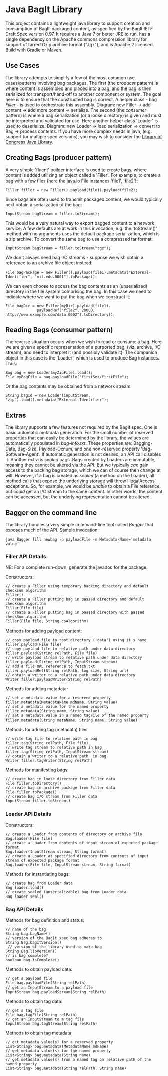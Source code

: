 # Java BagIt Library #

This project contains a lightweight java library to support creation and consumption of BagIt-packaged content, as specified
by the BagIt IETF Draft Spec version 0.97. It requires a Java 7 or better JRE to run, has a single dependency on the Apache
commons compression library for support of tarred Gzip archive format (".tgz"), and is Apache 2 licensed. Build with Gradle or Maven.

## Use Cases ##

The library attempts to simplify a few of the most common use cases/patterns involving bag packages.
The first (the _producer_ pattern) is where content is assembled and placed into a bag, and the bag is then serialized
for transport/hand-off to another component or system. The goal here is to ensure that the constructed bag is correct.
A helper class - bag _Filler_  - is used to orchestrate this assembly.
Diagram: new Filler -> add content -> add more content -> serialize.
The second (the _consumer_ pattern) is where a bag serialization (or a loose directory) is given and must
be interpreted and validated for use. Here another helper class 'Loader' is used to deserialize.
Diagram: new Loader -> load serialization -> convert to Bag -> process contents. If you have more complex needs
in java, (e.g. support for multiple spec versions), you may wish to consider the [Library of Congress Java Library](https://github.com/anu-doi/bagit).

## Creating Bags (producer pattern) ##

A very simple 'fluent' builder interface is used to create bags, where content is added utilizing an object called
a 'Filler'. For example, to create a bag with a few files (here the java.io File instances 'file1', 'file2'):

    Filler filler = new Filler().payload(file1).payload(file2);

Since bags are often used to transmit packaged content, we would typically next obtain a serialization of the bag:

    InputStream bagStream = filler.toStream(); 

This would be a very natural way to export bagged content to a network service. A few defaults are at work in
this invocation, e.g. the 'toStream()' method with no arguments uses the default package serialization, which is a zip
archive. To convert the same bag to use a compressed tar format:

    InputStream bagStream = filler.toStream("tgz");

We don't always need bag I/O streams - suppose we wish obtain a reference to an archive file object instead:

    File bagPackage = new Filler().payload(file1).metadata("External-Identifier", "mit.edu.0001").toPackage();

We can even choose to access the bag contents as an (unserialized) directory in the file system comprising the bag.
In this case we need to indicate where we want to put the bag when we construct it:

    File bagDir = new Filler(myDir).payload(file1).
                  payloadRef("file2", 20000, http://www.example.com/data.0002").toDirectory();

## Reading Bags (consumer pattern) ##

The reverse situation occurs when we wish to read or consume a bag. Here we are given a specific representation of
a purported bag, (viz. archive, I/O stream), and need to interpret it (and possibly validate it). The companion object
in this case is the 'Loader', which is used to produce Bag instances. Thus:

    Bag bag = new Loader(myZipFile).load();
    File myBagFile = bag.payloadFile("firstSet/firstFile");

Or the bag contents may be obtained from a network stream:

    String bagId = new Loader(inputStream, "zip").load().metadata("External-Identifier");

## Extras ##

The library supports a few features not required by the BagIt spec. One is basic automatic
metadata generation. For the small number of reserved properties that can easily be determined by the library,
the values are automatically populated in _bag-info.txt_. These properties are:
Bagging-Date, Bag-Size, Payload-Oxnum, and one non-reserved property 'Bag-Software-Agent'. If automatic generation
is not desired, an API call disables it. Another extra is _sealed_ bags.
Bags created by Loaders are immutable, meaning they cannot be altered via the API.
But we typically _can_ gain access to the backing bag storage, which we can of course then
change at will. However, if a bag is created as _sealed_ (a method on the Loader), all
method calls that expose the underlying storage will throw IllegalAccess exceptions. So, for example,
we would be _unable_ to obtain a File reference, but _could_ get an I/O stream to the same content. 
In other words, the content can be accessed, but the underlying representation cannot be altered.

## Bagger on the command line ##

The library bundles a very simple command-line tool called _Bagger_ that exposes much of the API.
Sample invocation:

    java Bagger fill newbag -p payloadFile -m Metadata-Name='metadata value'

### Filler API Details ###

NB: For a complete run-down, generate the javadoc for the package.

Constructors:
    
    // create a Filler using temporary backing directory and default checksum algorithm
    Filler()
    // create a Filler putting bag in passed directory and default checksum algorithm
    Filler(File file)
    // create a Filler putting bag in passed directory with passed checkSum algorithm
    Filler(File file, String csAlgorithm)

Methods for adding payload content:

    // copy payload file to root directory ('data') using it's name
    filler.payload(File file)
    // copy payload file to relative path under data directory
    filler.payload(String relPath, File file)
    // write payload stream to relative path under data directory
    filler.payload(String relPath, InputStream stream)
    // add a file URL reference to fetch.txt
    filler.payloadRef(String relPath, log size, String url)
    // obtain a writer to a relative path under data directory
    Writer filler.payloadWriter(String relPath)

Methods for adding metadata:

    // set a metadata value for a reserved property
    filler.metadata(MetadataName mdName, String value)
    // set a metadata value for the named property
    filler.metadata(String name, String value)
    // set a metadata value in a named tagFile of the named property
    filler.metadata(String metaName, String name, String value)

Methods for adding tag (metadata) files

    // write tag file to relative path in bag
    filler.tag(String relPath, File file)
    // write tag stream to relative path in bag
    filler.tag(String relPath, InputStream stream)
    // obtain a writer to a relative path  in bag
    Writer filler.tagWriter(String relPath)

Methods for manifesting bags:

    // create bag in loose directory from Filler data
    File filler.toDirectory()
    // create bag in archive package from Filler data
    File filler.toPackage()
    // create bag I/O stream from Filler data
    InputStream filler.toStream()

### Loader API Details ###

Constructors:

    // create a Loader from contents of directory or archive file 
    Bag.loader(File file)
    // create a Loader from contents of input stream of expected package format
    Bag.loader(InputStream stream, String format)
    // create a Loader at specified directory from contents of input stream of expected package format
    Bag.loader(File file, InputStream stream, String format)

Methods for instantiating bags:

    // create bag from Loader data
    Bag loader.load()
    // create sealed (unserializable) bag from Loader data
    Bag loader.seal()

### Bag API Details ###

Methods for bag definition and status:

    // name of the bag
    String bag.bagName()
    // version of the BagIt spec bag adheres to
    String Bag.bagItVersion()
     // version of the library used to make bag
    String Bag.libVersion()
    // is bag complete?
    boolean bag.isComplete()

Methods to obtain payload data:

    // get a payload file
    File bag.payloadFile(String relPath)
    // get an InputStream to a payload file
    InputStream bag.payloadStream(String relPath)

Methods to obtain tag data:

    // get a tag file
    File bag.tagFile(String relPath)
    // get an InputStream to a tag file
    InputStream bag.tagStream(String relPath)

Methods to obtain tag metadata:

    // get metadata value(s) for a reserved property
    List<String> bag.metadata(MetadataName mdName)
    // get metadata value(s) for the named property
    List<String> bag.metadata(String name)
    // get metadata value(s) from a named tag on relative path of the named property
    List<String> bag.metadata(String relPath, String name)


